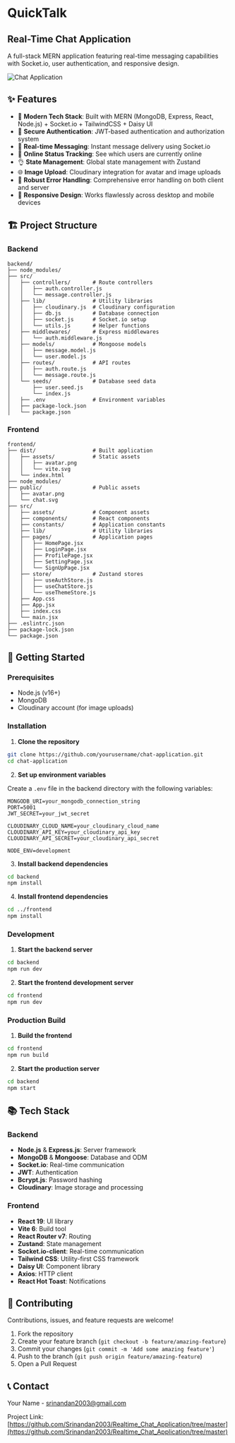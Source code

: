 # QuickTalk
## Real-Time Chat Application

A full-stack MERN application featuring real-time messaging capabilities with Socket.io, user authentication, and responsive design.

![Chat Application](https://realtime-chat-application-1-ipjp.onrender.com/login)

## ✨ Features

* 🌟 **Modern Tech Stack**: Built with MERN (MongoDB, Express, React, Node.js) + Socket.io + TailwindCSS + Daisy UI
* 🎃 **Secure Authentication**: JWT-based authentication and authorization system
* 👾 **Real-time Messaging**: Instant message delivery using Socket.io
* 🚀 **Online Status Tracking**: See which users are currently online
* 👌 **State Management**: Global state management with Zustand
* 🌐 **Image Upload**: Cloudinary integration for avatar and image uploads
* 🐞 **Robust Error Handling**: Comprehensive error handling on both client and server
* 🔄 **Responsive Design**: Works flawlessly across desktop and mobile devices

## 🏗️ Project Structure

### Backend

```
backend/
├── node_modules/
├── src/
│   ├── controllers/       # Route controllers
│   │   ├── auth.controller.js
│   │   └── message.controller.js
│   ├── lib/               # Utility libraries
│   │   ├── cloudinary.js  # Cloudinary configuration
│   │   ├── db.js          # Database connection
│   │   ├── socket.js      # Socket.io setup
│   │   └── utils.js       # Helper functions
│   ├── middlewares/       # Express middlewares
│   │   └── auth.middleware.js
│   ├── models/            # Mongoose models
│   │   ├── message.model.js
│   │   └── user.model.js
│   ├── routes/            # API routes
│   │   ├── auth.route.js
│   │   └── message.route.js
│   └── seeds/             # Database seed data
│       ├── user.seed.js
│       └── index.js
│   ├── .env               # Environment variables
│   ├── package-lock.json
│   └── package.json
```

### Frontend

```
frontend/
├── dist/                  # Built application
│   ├── assets/            # Static assets
│   │   ├── avatar.png
│   │   └── vite.svg
│   └── index.html
├── node_modules/
├── public/                # Public assets
│   ├── avatar.png
│   └── chat.svg
├── src/
│   ├── assets/            # Component assets
│   ├── components/        # React components
│   ├── constants/         # Application constants
│   ├── lib/               # Utility libraries
│   ├── pages/             # Application pages
│   │   ├── HomePage.jsx
│   │   ├── LoginPage.jsx
│   │   ├── ProfilePage.jsx
│   │   ├── SettingPage.jsx
│   │   └── SignUpPage.jsx
│   ├── store/             # Zustand stores
│   │   ├── useAuthStore.js
│   │   ├── useChatStore.js
│   │   └── useThemeStore.js
│   ├── App.css
│   ├── App.jsx
│   ├── index.css
│   └── main.jsx
├── .eslintrc.json
├── package-lock.json
└── package.json
```

## 🚀 Getting Started

### Prerequisites

- Node.js (v16+)
- MongoDB
- Cloudinary account (for image uploads)

### Installation

1. **Clone the repository**

```bash
git clone https://github.com/yourusername/chat-application.git
cd chat-application
```

2. **Set up environment variables**

Create a `.env` file in the backend directory with the following variables:

```
MONGODB_URI=your_mongodb_connection_string
PORT=5001
JWT_SECRET=your_jwt_secret

CLOUDINARY_CLOUD_NAME=your_cloudinary_cloud_name
CLOUDINARY_API_KEY=your_cloudinary_api_key
CLOUDINARY_API_SECRET=your_cloudinary_api_secret

NODE_ENV=development
```

3. **Install backend dependencies**

```bash
cd backend
npm install
```

4. **Install frontend dependencies**

```bash
cd ../frontend
npm install
```

### Development

1. **Start the backend server**

```bash
cd backend
npm run dev
```

2. **Start the frontend development server**

```bash
cd frontend
npm run dev
```

### Production Build

1. **Build the frontend**

```bash
cd frontend
npm run build
```

2. **Start the production server**

```bash
cd backend
npm start
```

## 📚 Tech Stack

### Backend
- **Node.js** & **Express.js**: Server framework
- **MongoDB** & **Mongoose**: Database and ODM
- **Socket.io**: Real-time communication
- **JWT**: Authentication
- **Bcrypt.js**: Password hashing
- **Cloudinary**: Image storage and processing

### Frontend
- **React 19**: UI library
- **Vite 6**: Build tool
- **React Router v7**: Routing
- **Zustand**: State management
- **Socket.io-client**: Real-time communication
- **Tailwind CSS**: Utility-first CSS framework
- **Daisy UI**: Component library
- **Axios**: HTTP client
- **React Hot Toast**: Notifications

## 🤝 Contributing

Contributions, issues, and feature requests are welcome!

1. Fork the repository
2. Create your feature branch (`git checkout -b feature/amazing-feature`)
3. Commit your changes (`git commit -m 'Add some amazing feature'`)
4. Push to the branch (`git push origin feature/amazing-feature`)
5. Open a Pull Request

## 📞 Contact

Your Name - [srinandan2003@gmail.com](mailto:srinandan2003@gmail.com)

Project Link: [https://github.com/Srinandan2003/Realtime_Chat_Application/tree/master](https://github.com/Srinandan2003/Realtime_Chat_Application/tree/master)
